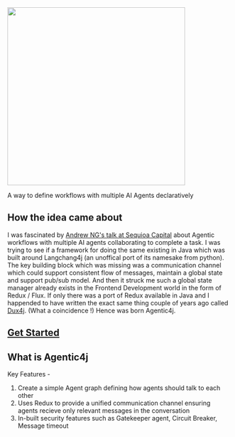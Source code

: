 <img src="https://github.com/user-attachments/assets/dce9b169-3a2e-4f3b-a0c3-4c162c623ae7" width="400px" height="auto"/>

A way to define workflows with multiple AI Agents declaratively

## How the idea came about

I was fascinated by [Andrew NG's talk at Sequioa Capital](https://www.youtube.com/watch?v=sal78ACtGTc) about Agentic workflows with multiple AI agents collaborating to complete a task. I was trying to see if a framework for doing the same existing in Java which was built around Langchang4j (an unoffical port of its namesake from python). The key building block which was missing was a communication channel which could support consistent flow of messages, maintain a global state and support pub/sub model. And then it struck me such a global state manager already exists in the Frontend Development world in the form of Redux / Flux. If only there was a port of Redux available in Java and I happended to have written the exact same thing couple of years ago called [Dux4j](https://github.com/compscikaran/dux4j). (What a coincidence !) Hence was born Agentic4j.


## [Get Started](https://github.com/compscikaran/agentic4j/wiki)

## What is Agentic4j

Key Features -
1. Create a simple Agent graph defining how agents should talk to each other
2. Uses Redux to provide a unified communication channel ensuring agents recieve only relevant messages in the conversation
3. In-built security features such as Gatekeeper agent, Circuit Breaker, Message timeout
